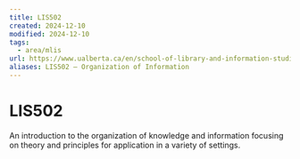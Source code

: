 ```yaml
---
title: LIS502
created: 2024-12-10
modified: 2024-12-10
tags:
  - area/mlis
url: https://www.ualberta.ca/en/school-of-library-and-information-studies/study/courses/mlis-courses.html
aliases: LIS502 – Organization of Information
---
```

# LIS502
An introduction to the organization of knowledge and information focusing on theory and principles for application in a variety of settings.
